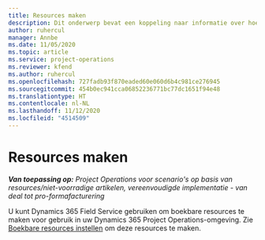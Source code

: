 ```yaml
---
title: Resources maken
description: Dit onderwerp bevat een koppeling naar informatie over hoe u boekbare resources maakt.
author: ruhercul
manager: Annbe
ms.date: 11/05/2020
ms.topic: article
ms.service: project-operations
ms.reviewer: kfend
ms.author: ruhercul
ms.openlocfilehash: 727fadb93f870eaded60e060d6b4c981ce276945
ms.sourcegitcommit: 454b0ec941cca06852236771bc77dc1651f94e48
ms.translationtype: HT
ms.contentlocale: nl-NL
ms.lasthandoff: 11/12/2020
ms.locfileid: "4514509"
---
```

# <a name="create-resources"></a>Resources maken

_**Van toepassing op:** Project Operations voor scenario's op basis van resources/niet-voorradige artikelen, vereenvoudigde implementatie - van deal tot pro-formafacturering_

U kunt Dynamics 365 Field Service gebruiken om boekbare resources te maken voor gebruik in uw Dynamics 365 Project Operations-omgeving. Zie [Boekbare resources instellen](https://docs.microsoft.com/dynamics365/field-service/set-up-bookable-resources) om deze resources te maken.
